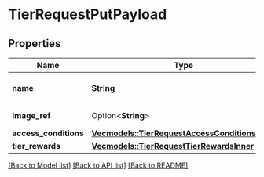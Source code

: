 # TierRequestPutPayload

## Properties

Name | Type | Description | Notes
------------ | ------------- | ------------- | -------------
**name** | **String** | Name of the tier to be created | 
**image_ref** | Option<**String**> | Image of the tier | [optional]
**access_conditions** | [**Vec<models::TierRequestAccessConditionsInner>**](tierRequest_accessConditions_inner.md) |  | 
**tier_rewards** | [**Vec<models::TierRequestTierRewardsInner>**](tierRequest_tierRewards_inner.md) |  | 

[[Back to Model list]](../README.md#documentation-for-models) [[Back to API list]](../README.md#documentation-for-api-endpoints) [[Back to README]](../README.md)


